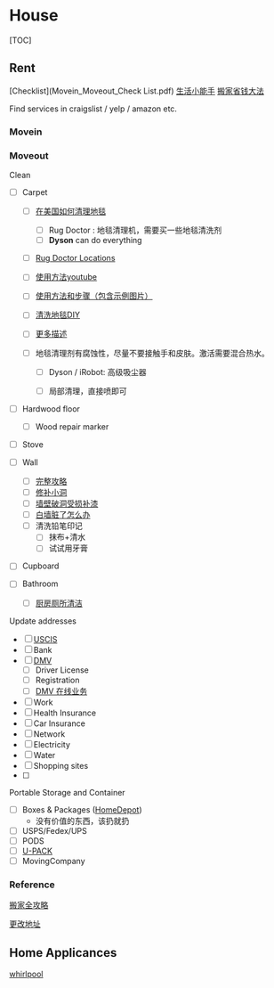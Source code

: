 # House

[TOC]

## Rent

[Checklist](Movein_Moveout_Check List.pdf) [生活小能手](https://cn.dealmoon.com/Buying-Guide/Simple-Fix/549498.html) [搬家省钱大法](https://usstudent.com/read/guide/meidibanjiashengqiandafa_544.html)

Find services in craigslist / yelp / amazon etc. 

### Movein

### Moveout

Clean 

- [ ] Carpet

  - [ ] [在美国如何清理地毯](https://www.bangli.us/post/7054)

    - [ ] Rug Doctor : 地毯清理机，需要买一些地毯清洗剂
    - [ ] **Dyson** can do everything

  - [ ] [Rug Doctor Locations](https://www.rugdoctor.com/rent-location/)
  - [ ] [使用方法youtube](https://www.youtube.com/results?search_query=Rug+Doctor)
  - [ ] [使用方法和步骤（包含示例图片）](https://cn.dealmoon.com/How-To-Home-Depot/459190.html)
  - [ ] [清洗地毯DIY](https://zaq.us/carpet-cleaning/)
  - [ ] [更多描述](https://www.youtube.com/results?search_query=Rug+Doctor)
  - [ ] 地毯清理剂有腐蚀性，尽量不要接触手和皮肤。激活需要混合热水。

    - [ ] Dyson / iRobot: 高级吸尘器 

    - [ ] 局部清理，直接喷即可

- [ ] Hardwood floor

  - [ ] Wood repair marker

- [ ] Stove

- [ ] Wall

  - [ ] [完整攻略](https://zh.wikihow.com/%E6%B8%85%E7%90%86%E5%A2%99%E5%A3%81)
  - [ ] [修补小洞](http://www.chineseinla.com/howvideo/v_225.html)
  - [ ] [墙壁破洞受损补漆](https://shop.teepr.com/product/15648/%E7%89%86%E5%A3%81%E7%A0%B4%E6%B4%9E%E5%8F%97%E6%90%8D%E8%A3%9C%E6%BC%86%E5%A1%97%E6%96%99%E7%89%86%E5%A3%81%E4%BF%AE%E8%A3%9C/)
  - [ ] [白墙脏了怎么办](http://news.sina.com.cn/o/2018-04-17/doc-ifzfkmth5295309.shtml)
  - [ ] 清洗铅笔印记
    - [ ] 抹布+清水
    - [ ] 试试用牙膏

- [ ] Cupboard

- [ ] Bathroom

  - [ ] [厨房厕所清洁](https://cn.dealmoon.com/guide/764834)

Update addresses

- [ ] [USCIS](http://www.uscis.gov/addresschange)
- [ ] Bank
- [ ] [DMV](https://www.dmv.ca.gov/portal/dmv/?1dmy&urile=wcm:path:/dmv_content_en/dmv/online/coa/welcome)
  - [ ] Driver License
  - [ ] Registration
  - [ ] [DMV 在线业务](https://www.guruin.com/articles/1857)
- [ ] Work
- [ ] Health Insurance
- [ ] Car Insurance
- [ ] Network
- [ ] Electricity
- [ ] Water
- [ ] Shopping sites
- [ ] 

Portable Storage and Container

- [ ] Boxes & Packages ([HomeDepot](https://www.homedepot.com/))
  - 没有价值的东西，该扔就扔
- [ ] USPS/Fedex/UPS
- [ ] PODS
- [ ] [U-PACK](https://zaq.us/upack/)
- [ ] MovingCompany

### Reference

[搬家全攻略](https://www.bangli.us/post/14550)

[更改地址](http://www.sohu.com/a/143314881_158909)

## Home Applicances

[whirlpool](https://www.whirlpool.com/)

